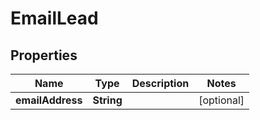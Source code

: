 

# EmailLead

## Properties

Name | Type | Description | Notes
------------ | ------------- | ------------- | -------------
**emailAddress** | **String** |  |  [optional]



